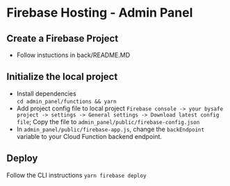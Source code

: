# Firebase Hosting - Admin Panel

## Create a Firebase Project
- Follow instuctions in back/README.MD

## Initialize the local project
- Install dependencies<br>
    ```cd admin_panel/functions && yarn```
- Add project config file to local project
    `Firebase console -> your bysafe project -> settings -> General settings -> Download latest config file`; Copy the file to `admin_panel/public/firebase-config.json`
- In `admin_panel/public/firebase-app.js`, change the `backEndpoint` variable to your Cloud Function backend endpoint.

## Deploy
Follow the CLI instructions
```yarn firebase deploy```
